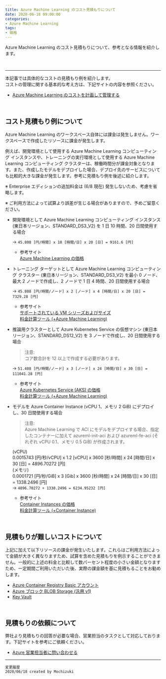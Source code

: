 ```yaml
---
title: Azure Machine Learning のコスト見積もりについて
date: 2020-06-18 09:00:00
categories:
- Azure Machine Learning
tags:
- 価格
---
```

Azure Machine Learning のコスト見積もりについて、参考となる情報を紹介します。
<!-- more -->
<br>

***
本記事では具体的なコストの見積もり例を紹介します。  
コストの管理に関する基本的な考え方は、下記サイトの内容を参照ください。  

- [Azure Machine Learning のコストを計画して管理する](https://docs.microsoft.com/ja-jp/azure/machine-learning/concept-plan-manage-cost)  

<br>

## コスト見積もり例について
Azure Machine Learning のワークスペース自体には課金は発生しません。ワークスペースで作成したリソースに課金が発生します。  

例えば、開発環境として使用する Azure Machine Learning コンピューティング インスタンスや、トレーニングの実行環境として使用する Azure Machine Learning コンピューティング クラスターは、稼働時間分が課金対象となります。また、作成したモデルをデプロイした場合、デプロイ先のサービスについても比較的大きな課金が発生します。参考に見積もり例を後述に紹介します。  

※ Enterprise エディションの追加料金は (6/8 現在) 発生しないため、考慮を省略します。  

※ ご利用方法によって試算より誤差が生じる場合がありますので、予めご留意ください。

- 開発環境として Azure Machine Learning コンピューティング インスタンス (東日本リージョン、STANDARD_DS3_V2) を 1 日 10 時間、20 日間使用する場合  

   → `45.808 [円/時間] x 10 [時間/日] x 20 [日] = 9161.6 [円]`

   - 参考サイト  
   [Azure Machine Learning の価格](https://azure.microsoft.com/ja-jp/pricing/details/machine-learning/)  

- トレーニング ターゲットとして Azure Machine Learning コンピューティング クラスター (東日本リージョン、STANDARD_DS3_V2) を最小 0 ノード、最大 2 ノードで作成し、2 ノードで 1 日 4 時間、20 日間使用する場合  

   → `45.808 [円/時間/ノード] x 2 [ノード] x 4 [時間/日] x 20 [日] = 7329.28 [円]`

   - 参考サイト  
   [サポートされている VM シリーズおよびサイズ](https://docs.microsoft.com/ja-jp/azure/machine-learning/concept-compute-target#supported-vm-series-and-sizes)  
   [料金計算ツール (+Azure Machine Learning)](https://azure.microsoft.com/ja-jp/pricing/calculator/?service=machine-learning-service) 

- 推論用クラスターとして Azure Kubernetes Service の仮想マシン (東日本リージョン、STANDARD_DS12_V2) を 3 ノードで作成し、20 日間使用する場合  
   > 注意:  
   コア数合計を 12 以上で作成する必要があります。  

   → `51.408 [円/時間/ノード] x 3 [ノード] x 24 [時間/日] x 30 [日] = 111041.28 [円]`

   - 参考サイト  
   [Azure Kubernetes Service (AKS) の価格](https://azure.microsoft.com/ja-jp/pricing/details/kubernetes-service/)  
   [料金計算ツール (+Azure Machine Learning)](https://azure.microsoft.com/ja-jp/pricing/calculator/?service=machine-learning-service)  

- モデルを Azure Container Instance (vCPU 1、メモリ 2 GiB) にデプロイし、30 日間使用する場合  
   > 注意:  
   Azure Machine Learning で ACI にモデルをデプロイする場合、指定したコンテナーに加えて azureml-init-aci および azureml-fe-aci (それぞれ vCPU 0.1、メモリ 0.5 GiB) が作成されます。

   (vCPU)  
   0.0015743 [円/秒/vCPU] x 1.2 [vCPU] x 3600 [秒/時間] x 24 [時間/日] x 30 [日] = 4896.70272 [円]  
   (メモリ)  
   0.0001721 [円/秒/GiB] x 3 [Gib] x 3600 [秒/時間] x 24 [時間/日] x 30 [日] = 1338.2496 [円]  
   → `4896.70272 + 1338.2496 = 6234.95232 [円]`

   - 参考サイト  
   [Container Instances の価格](https://azure.microsoft.com/ja-jp/pricing/details/container-instances/)  
   [料金計算ツール (+Container Instance)](https://azure.microsoft.com/ja-jp/pricing/calculator/?service=container-instances)  

<br>  

## 見積もりが難しいコストについて
上記に加えて以下リソースの課金が発生いたします。これらはご利用方法によって金額が大きく異なりますため、試算を含めた見積もりを例示することができません。一般的に上述の料金と比較して数パーセント程度の小さい金額となりますため、一定期間ご利用いただいた後、実際の課金額を基に見積もることをお勧めします。  

- [Azure Container Registry Basic アカウント](https://azure.microsoft.com/ja-jp/pricing/details/container-registry/)  
- [Azure ブロック BLOB Storage (汎用 v1)](https://azure.microsoft.com/ja-jp/pricing/details/storage/blobs/)  
- [Key Vault](https://azure.microsoft.com/ja-jp/pricing/details/key-vault/)  

<br>

## 見積もりの依頼について
弊社より見積もりの回答が必要な場合、営業担当のタスクとして対応しております。下記サイトを参考にご依頼ください。  

- [Azure 営業担当者に問い合わせる](https://azure.microsoft.com/ja-jp/overview/sales-number/)  
***
`変更履歴`  
`2020/06/18 created by Mochizuki`  